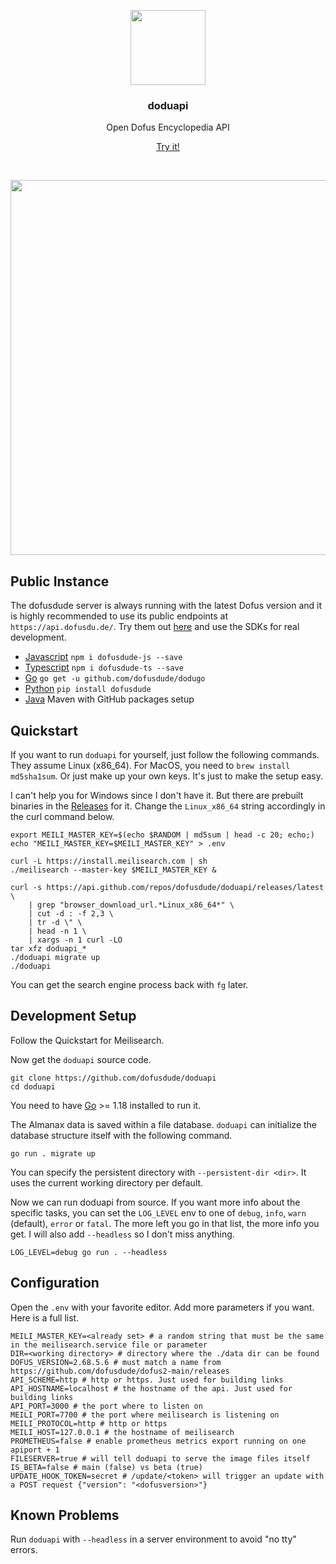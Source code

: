 <p align="center">
  <img src="https://docs.dofusdu.de/dofus2/logo_cropped.png" width="120">
  <h3 align="center">doduapi</h3>
  <p align="center">Open Dofus Encyclopedia API</p>
  <p align="center"><a href="https://docs.dofusdu.de">Try it!</a></p>
  <p align="center"><a href="https://goreportcard.com/report/github.com/dofusdude/doduapi"><img src="https://goreportcard.com/badge/github.com/dofusdude/doduapi" alt=""></a> <a href="https://github.com/dofusdude/doduda/actions/workflows/tests.yml"><img src="https://github.com/dofusdude/doduapi/actions/workflows/tests.yml/badge.svg" alt=""></a>
  </p>
</p>

<p align="center">
  <img src="https://vhs.charm.sh/vhs-2mgsbcqX7zIII0IvqV5uw0.gif" width="600">
</p>

## Public Instance

The dofusdude server is always running with the latest Dofus version and it is highly recommended to use its public endpoints at `https://api.dofusdu.de/`. Try them out [here](https://docs.dofusdu.de) and use the SDKs for real development.

- [Javascript](https://github.com/dofusdude/dofusdude-js) `npm i dofusdude-js --save`
- [Typescript](https://github.com/dofusdude/dofusdude-ts) `npm i dofusdude-ts --save`
- [Go](https://github.com/dofusdude/dodugo) `go get -u github.com/dofusdude/dodugo`
- [Python](https://github.com/dofusdude/dofusdude-py) `pip install dofusdude`
- [Java](https://github.com/dofusdude/dofusdude-java) Maven with GitHub packages setup

## Quickstart

If you want to run `doduapi` for yourself, just follow the following commands. They assume Linux (x86_64). For MacOS, you need to `brew install md5sha1sum`. Or just make up your own keys. It's just to make the setup easy.

I can't help you for Windows since I don't have it. But there are prebuilt binaries in the [Releases](https://github.com/dofusdude/doduapi/releases) for it. Change the `Linux_x86_64` string accordingly in the curl command below.

```shell
export MEILI_MASTER_KEY=$(echo $RANDOM | md5sum | head -c 20; echo;)
echo "MEILI_MASTER_KEY=$MEILI_MASTER_KEY" > .env

curl -L https://install.meilisearch.com | sh
./meilisearch --master-key $MEILI_MASTER_KEY &

curl -s https://api.github.com/repos/dofusdude/doduapi/releases/latest \
	| grep "browser_download_url.*Linux_x86_64*" \
	| cut -d : -f 2,3 \
	| tr -d \" \
	| head -n 1 \
	| xargs -n 1 curl -LO
tar xfz doduapi_*
./doduapi migrate up
./doduapi
```
You can get the search engine process back with `fg` later.

## Development Setup

Follow the Quickstart for Meilisearch.

Now get the `doduapi` source code.
```shell
git clone https://github.com/dofusdude/doduapi
cd doduapi
```

You need to have [Go](https://go.dev/doc/install) >= 1.18 installed to run it.

The Almanax data is saved within a file database. `doduapi` can initialize the database structure itself with the following command.
```shell
go run . migrate up
```

You can specify the persistent directory with `--persistent-dir <dir>`. It uses the current working directory per default.

Now we can run doduapi from source. If you want more info about the specific tasks, you can set the `LOG_LEVEL` env to one of `debug`, `info`, `warn` (default), `error` or `fatal`. The more left you go in that list, the more info you get. I will also add `--headless` so I don't miss anything.
```shell
LOG_LEVEL=debug go run . --headless
```

## Configuration

Open the `.env` with your favorite editor. Add more parameters if you want. Here is a full list.

```shell
MEILI_MASTER_KEY=<already set> # a random string that must be the same in the meilisearch.service file or parameter
DIR=<working directory> # directory where the ./data dir can be found
DOFUS_VERSION=2.68.5.6 # must match a name from https://github.com/dofusdude/dofus2-main/releases
API_SCHEME=http # http or https. Just used for building links
API_HOSTNAME=localhost # the hostname of the api. Just used for building links
API_PORT=3000 # the port where to listen on
MEILI_PORT=7700 # the port where meilisearch is listening on
MEILI_PROTOCOL=http # http or https
MEILI_HOST=127.0.0.1 # the hostname of meilisearch
PROMETHEUS=false # enable prometheus metrics export running on one apiport + 1
FILESERVER=true # will tell doduapi to serve the image files itself
IS_BETA=false # main (false) vs beta (true)
UPDATE_HOOK_TOKEN=secret # /update/<token> will trigger an update with a POST request {"version": "<dofusversion>"}
```

## Known Problems

Run `doduapi` with `--headless` in a server environment to avoid "no tty" errors.
